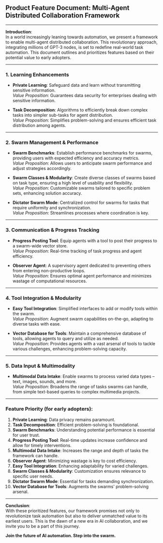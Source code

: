 ## **Product Feature Document: Multi-Agent Distributed Collaboration Framework**

---

**Introduction**:  
In a world increasingly leaning towards automation, we present a framework to enable multi-agent distributed collaboration. This revolutionary approach, integrating millions of GPT-3 nodes, is set to redefine real-world task automation. This document outlines and prioritizes features based on their potential value to early adopters.

---

### **1. Learning Enhancements**

- **Private Learning**: Safeguard data and learn without transmitting sensitive information.  
  *Value Proposition*: Guarantees data security for enterprises dealing with sensitive information.
  
- **Task Decomposition**: Algorithms to efficiently break down complex tasks into simpler sub-tasks for agent distribution.  
  *Value Proposition*: Simplifies problem-solving and ensures efficient task distribution among agents.

---

### **2. Swarm Management & Performance**

- **Swarm Benchmarks**: Establish performance benchmarks for swarms, providing users with expected efficiency and accuracy metrics.  
  *Value Proposition*: Allows users to anticipate swarm performance and adjust strategies accordingly.

- **Swarm Classes & Modularity**: Create diverse classes of swarms based on task type, ensuring a high level of usability and flexibility.  
  *Value Proposition*: Customizable swarms tailored to specific problem sets, enhancing solution accuracy.

- **Dictator Swarm Mode**: Centralized control for swarms for tasks that require uniformity and synchronization.  
  *Value Proposition*: Streamlines processes where coordination is key.

---

### **3. Communication & Progress Tracking**

- **Progress Posting Tool**: Equip agents with a tool to post their progress to a swarm-wide vector store.  
  *Value Proposition*: Real-time tracking of task progress and agent efficiency.

- **Observer Agent**: A supervisory agent dedicated to preventing others from entering non-productive loops.  
  *Value Proposition*: Ensures optimal agent performance and minimizes wastage of computational resources.

---

### **4. Tool Integration & Modularity**

- **Easy Tool Integration**: Simplified interfaces to add or modify tools within the swarm.  
  *Value Proposition*: Augment swarm capabilities on-the-go, adapting to diverse tasks with ease.

- **Vector Database for Tools**: Maintain a comprehensive database of tools, allowing agents to query and utilize as needed.  
  *Value Proposition*: Provides agents with a vast arsenal of tools to tackle various challenges, enhancing problem-solving capacity.

---

### **5. Data Input & Multimodality**

- **Multimodal Data Intake**: Enable swarms to process varied data types – text, images, sounds, and more.  
  *Value Proposition*: Broadens the range of tasks swarms can handle, from simple text-based queries to complex multimedia projects.

---

### **Feature Priority (for early adopters)**:

1. **Private Learning**: Data privacy remains paramount.
2. **Task Decomposition**: Efficient problem-solving is foundational.
3. **Swarm Benchmarks**: Understanding potential performance is essential for user trust.
4. **Progress Posting Tool**: Real-time updates increase confidence and allow for timely interventions.
5. **Multimodal Data Intake**: Increases the range and depth of tasks the framework can handle.
6. **Observer Agent**: Minimizing wastage is key to cost efficiency.
7. **Easy Tool Integration**: Enhancing adaptability for varied challenges.
8. **Swarm Classes & Modularity**: Customization ensures relevance to specific user needs.
9. **Dictator Swarm Mode**: Essential for tasks demanding synchronization.
10. **Vector Database for Tools**: Augments the swarms' problem-solving arsenal.

---

**Conclusion**:  
With these prioritized features, our framework promises not only to revolutionize task automation but also to deliver unmatched value to its earliest users. This is the dawn of a new era in AI collaboration, and we invite you to be a part of this journey.

**Join the future of AI automation. Step into the swarm.**